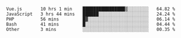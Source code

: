 <!--START_SECTION:waka-->

```text
Vue.js       10 hrs 1 min    ████████████████▒░░░░░░░░   64.82 %
JavaScript   3 hrs 44 mins   ██████░░░░░░░░░░░░░░░░░░░   24.24 %
PHP          56 mins         █▓░░░░░░░░░░░░░░░░░░░░░░░   06.14 %
Bash         41 mins         █░░░░░░░░░░░░░░░░░░░░░░░░   04.44 %
Other        3 mins          ░░░░░░░░░░░░░░░░░░░░░░░░░   00.35 %
```

<!--END_SECTION:waka-->
